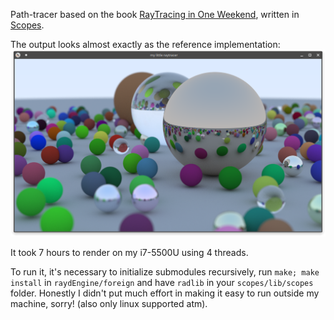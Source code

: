Path-tracer based on the book [RayTracing in One Weekend](https://raytracing.github.io/books/RayTracingInOneWeekend.html), written in [Scopes](http://scopes.rocks).

The output looks almost exactly as the reference implementation:
![output of the raytracer](https://raw.githubusercontent.com/radgeRayden/weekend-raytracer/master/screenshot.png)

It took 7 hours to render on my i7-5500U using 4 threads.

To run it, it's necessary to initialize submodules recursively, run `make; make install` in `raydEngine/foreign` and have `radlib` in your `scopes/lib/scopes` folder. Honestly I didn't put much effort in making it easy to run outside my machine, sorry! (also only linux supported atm).
